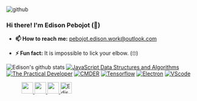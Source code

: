 ![github](https://user-images.githubusercontent.com/38276345/87249987-c3f46880-c494-11ea-843e-669846ca9834.gif)

### Hi there! I'm Edison Pebojot  (👋)
<!--
**edisonpebojots/edisonpebojots** is a ✨ _special_ ✨ repository because its `README.md` (this file) appears on your GitHub profile.
-->
<!--Here are some ideas to get you started:-->

<!-- 🔭 I’m currently working on Software Research-->
<!-- - 🌱 I’m currently learning Data Structure and Algorithm in JavaScript -->
<!-- 👯 I’m looking to collaborate on ...-->
<!-- 🤔 I’m looking for help with ...-->
<!-- 💬 Ask me about ...-->
- __📫 How to reach me:__ pebojot.edison.work@outlook.com
<!-- 😄 Pronouns: ...-->
- __⚡ Fun fact:__ It is impossible to lick your elbow. (🙄)
<!--[![Edison Pebojot's DEV Profile](https://d2fltix0v2e0sb.cloudfront.net/dev-badge.svg=25px)](https://dev.to/edisonpebojots)-->

![Edison's github stats](https://github-readme-stats.vercel.app/api?username=edisonpebojots)
[![JavaScript Data Structures and Algorithms](https://github-readme-stats.vercel.app/api/pin/?username=Apress&repo=js-data-structures-and-algorithms)](https://github.com/Apress)
[![The Practical Developer](https://github-readme-stats.vercel.app/api/pin/?username=thepracticaldev&repo=dev.to)](https://github.com/thepracticaldev)
[![CMDER](https://github-readme-stats.vercel.app/api/pin/?username=cmderdev&repo=cmder)](https://github.com/cmderdev)
[![Tensorflow](https://github-readme-stats.vercel.app/api/pin/?username=tensorflow&repo=tensorflow)](https://github.com/tensorflow)
[![Electron](https://github-readme-stats.vercel.app/api/pin/?username=electron&repo=electron)](https://github.com/electron)
[![VScode](https://github-readme-stats.vercel.app/api/pin/?username=microsoft&repo=vscode)](https://github.com/microsoft)

<dl>
  <dd>
    <a href="https://facebook.com/edisonpebojots">
      <img src="https://user-images.githubusercontent.com/38276345/87249499-0bc5c080-c492-11ea-9fba-5759e9f2162b.png" height="30" width="30">
    </a>
    <a href="https://instagram.com/edisonpebojots">
      <img src="https://user-images.githubusercontent.com/38276345/87249544-3fa0e600-c492-11ea-84fa-e0957aaaec15.png" height="30" width="30">
    </a>
    <a href="https://twitter.com/edisonpebojots">
      <img src="https://user-images.githubusercontent.com/38276345/87249342-28adc400-c491-11ea-96af-9f33d201dfbd.png" height="30" width="30">
    </a>
    <a href="https://dev.to/edisonpebojots">
      <img src="https://d2fltix0v2e0sb.cloudfront.net/dev-badge.svg" alt="Edison Pebojot's DEV Profile" height="30" width="30">
    </a>
  </dd>
</dl>

